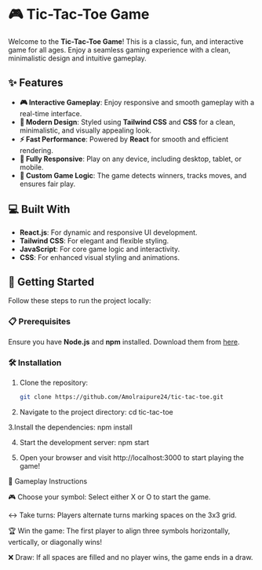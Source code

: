 # 🎮 **Tic-Tac-Toe Game**

Welcome to the **Tic-Tac-Toe Game**! This is a classic, fun, and interactive game for all ages. Enjoy a seamless gaming experience with a clean, minimalistic design and intuitive gameplay. 

## ✨ **Features**

- **🎮 Interactive Gameplay**: Enjoy responsive and smooth gameplay with a real-time interface.
- **🎨 Modern Design**: Styled using **Tailwind CSS** and **CSS** for a clean, minimalistic, and visually appealing look.
- **⚡ Fast Performance**: Powered by **React** for smooth and efficient rendering.
- **📱 Fully Responsive**: Play on any device, including desktop, tablet, or mobile.
- **🚀 Custom Game Logic**: The game detects winners, tracks moves, and ensures fair play.

## 💻 **Built With**

- **React.js**: For dynamic and responsive UI development.
- **Tailwind CSS**: For elegant and flexible styling.
- **JavaScript**: For core game logic and interactivity.
- **CSS**: For enhanced visual styling and animations.

## 🚀 **Getting Started**

Follow these steps to run the project locally:

### 📋 **Prerequisites**
Ensure you have **Node.js** and **npm** installed. Download them from [here](https://nodejs.org/).

### 🛠️ **Installation**

1. Clone the repository:
   ```bash
   git clone https://github.com/Amolraipure24/tic-tac-toe.git

2. Navigate to the project directory:
    cd tic-tac-toe

3.Install the dependencies:
    npm install

4. Start the development server:
     npm start

5. Open your browser and visit http://localhost:3000 to start playing the game!

📝 Gameplay Instructions

🎮 Choose your symbol: Select either X or O to start the game.

↔️ Take turns: Players alternate turns marking spaces on the 3x3 grid.

🏆 Win the game: The first player to align three symbols horizontally, vertically, or diagonally wins!

❌ Draw: If all spaces are filled and no player wins, the game ends in a draw.


